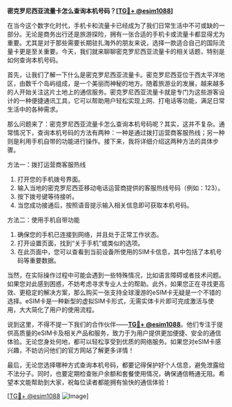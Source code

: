 **密克罗尼西亚流量卡怎么查询本机号码？[[TG💪+ @esim1088](https://t.me/s/esim1088)]**

在当今这个数字化时代，手机卡和流量卡已经成为了我们日常生活中不可或缺的一部分。无论是商务出行还是旅游探险，拥有一张合适的手机卡或流量卡都显得尤为重要。尤其是对于那些需要长期驻扎海外的朋友来说，选择一款适合自己的国际流量卡更是至关重要。今天，我们就来聊聊密克罗尼西亚流量卡的相关话题，特别是如何查询本机号码。

首先，让我们了解一下什么是密克罗尼西亚流量卡。密克罗尼西亚位于西太平洋地区，由数千个岛屿组成，是一个美丽而神秘的地方。随着旅游业的发展，越来越多的人开始关注这片土地上的通信服务。密克罗尼西亚流量卡就是专门为这些游客设计的一种便捷通讯工具，它可以帮助用户轻松实现上网、打电话等功能，满足日常生活中的各种需求。

那么问题来了：密克罗尼西亚流量卡怎么查询本机号码呢？其实，这并不复杂。通常情况下，查询本机号码的方法有两种：一种是通过拨打运营商客服热线；另一种则是利用手机自带的功能进行操作。接下来，我将详细介绍这两种方法的具体步骤。

方法一：拨打运营商客服热线
1. 打开您的手机拨号界面。
2. 输入当地的密克罗尼西亚移动电话运营商提供的客服热线号码（例如：123）。
3. 按下拨号键等待接听。
4. 当您成功接通后，按照语音提示输入相关信息即可获取本机号码。

方法二：使用手机自带功能
1. 确保您的手机已连接到网络，并且处于正常工作状态。
2. 打开设置页面，找到“关于手机”或类似的选项。
3. 在此页面中，您可以查看到当前设备所使用的SIM卡信息，其中包括了本机号码等重要数据。

当然，在实际操作过程中可能会遇到一些特殊情况，比如语言障碍或者技术问题。如果您对此感到困惑，不妨考虑寻求专业人士的帮助。此外，如果您正在寻找更高效、更稳定的解决方案，那么购买一张支持全球漫游的eSIM卡无疑是一个不错的选择。eSIM卡是一种新型的虚拟SIM卡形式，无需实体卡片即可完成激活与使用，大大简化了用户的使用流程。

说到这里，不得不提一下我们的合作伙伴——**[TG💪+ @esim1088](https://t.me/s/esim1088)**。他们专注于提供高质量的eSIM卡及相关产品和服务，致力于为用户提供更加便捷、安全的通信体验。无论您身处何地，都可以轻松享受到优质的网络服务。如果您对eSIM卡感兴趣，不妨访问他们的官方网站了解更多详情！

最后，无论您选择哪种方式查询本机号码，都要记得保护好个人信息，避免泄露给不法分子。同时，也要定期检查账户余额和套餐使用情况，确保通信畅通无阻。希望本文能帮助到大家，祝每位读者都能拥有愉快的通信体验！

[[TG💪+ @esim1088](https://t.me/s/esim1088) ![Image](https://i.postimg.cc/4NQfJmqS/Snipaste-2025-05-13-00-14-12.png)]